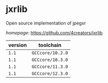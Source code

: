 # jxrlib

Open source implementation of jpegxr

*homepage*: <https://github.com/4creators/jxrlib>

version | toolchain
--------|----------
``1.1`` | ``GCCcore/10.2.0``
``1.1`` | ``GCCcore/10.3.0``
``1.1`` | ``GCCcore/11.3.0``
``1.1`` | ``GCCcore/12.3.0``
